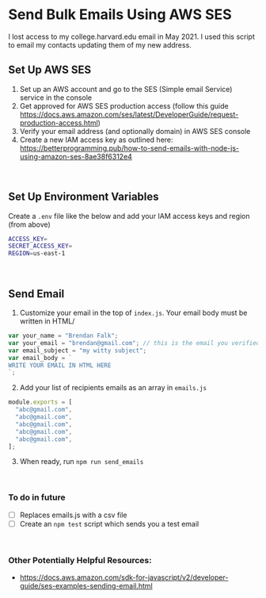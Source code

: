 # Send Bulk Emails Using AWS SES

I lost access to my college.harvard.edu email in May 2021. I used this script to email my contacts updating them of my new address.


## Set Up AWS SES

1. Set up an AWS account and go to the SES (Simple email Service) service in the console
2. Get approved for AWS SES production access (follow this guide https://docs.aws.amazon.com/ses/latest/DeveloperGuide/request-production-access.html)
3. Verify your email address (and optionally domain) in AWS SES console
4. Create a new IAM access key as outlined here: https://betterprogramming.pub/how-to-send-emails-with-node-js-using-amazon-ses-8ae38f6312e4

<br/>

## Set Up Environment Variables

Create a `.env` file like the below and add your IAM access keys and region (from above)

```bash
ACCESS_KEY=
SECRET_ACCESS_KEY=
REGION=us-east-1
```   

<br/>

## Send Email
1. Customize your email in the top of `index.js`. Your email body must be written in HTML/ 
```javascript
var your_name = "Brendan Falk";
var your_email = "brendan@gmail.com"; // this is the email you verified with AWS SES
var email_subject = "my witty subject";
var email_body = ` 
WRITE YOUR EMAIL IN HTML HERE         
`;
```
2. Add your list of recipients emails as an array in `emails.js`

```javascript
module.exports = [
  "abc@gmail.com",
  "abc@gmail.com",
  "abc@gmail.com",
  "abc@gmail.com",
  "abc@gmail.com",
];
```
3. When ready, run `npm run send_emails`

<br/>

### To do in future
- [ ] Replaces emails.js with a csv file
- [ ] Create an `npm test` script which sends you a test email

<br/>

### Other Potentially Helpful Resources:

* https://docs.aws.amazon.com/sdk-for-javascript/v2/developer-guide/ses-examples-sending-email.html



